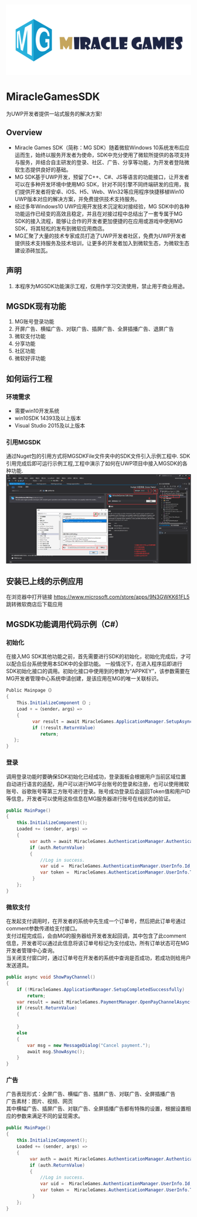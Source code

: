[![](https://github.com/MiracleGames/MiracleGamesUWPSDK/blob/master/images/MGLogo.png)](https://www.mguwp.net/index.html)
# MiracleGamesSDK
为UWP开发者提供一站式服务的解决方案!
## Overview
 * Miracle Games SDK（简称：MG SDK）随着微软Windows 10系统发布后应运而生，始终以服务开发者为使命，SDK中充分使用了微软所提供的各项支持与服务，并结合自主研发的登录、社区、广告、分享等功能，为开发者登陆微软生态提供良好的基础。
 * MG SDK基于UWP开发，预留了C++、C#、JS等语言的功能接口，让开发者可以在多种开发环境中使用MG SDK，针对不同引擎不同终端研发的应用，我们提供开发者将安卓、iOS、H5、Web、Win32等应用程序快捷移植Win10 UWP版本对应的解决方案，并免费提供技术支持服务。
 * 经过多年Windows10 UWP应用开发技术沉淀和对接经验，MG SDK中的各种功能运作已经变的高效且稳定，并且在对接过程中总结出了一套专属于MG SDK的接入流程，能够让合作的开发者更加便捷的在应用或游戏中使用MG SDK，将其轻松的发布到微软应用商店。
 * MG汇聚了大量的技术专家成员打造了UWP开发者社区，免费为UWP开发者提供技术支持服务及技术培训，让更多的开发者加入到微软生态，为微软生态建设添砖加瓦。

## 声明
1. 本程序为MGSDK功能演示工程，仅用作学习交流使用，禁止用于商业用途。
## MGSDK现有功能
1. MG账号登录功能
2. 开屏广告、横幅广告、对联广告、插屏广告、全屏插播广告、退屏广告
3. 微软支付功能
4. 分享功能
5. 社区功能
6. 微软好评功能
## 如何运行工程
### 环境需求
- 需要win10开发系统
- win10SDK 14393及以上版本
- Visual Studio 2015及以上版本
### 引用MGSDK
 通过Nuget包的引用方式将MGSDKFile文件夹中的SDK文件引入示例工程中.
SDK引用完成后即可运行示例工程,工程中演示了如何在UWP项目中接入MGSDK的各种功能.
![](https://github.com/MiracleGames/MiracleGamesUWPSDK/blob/master/images/uwpvs2.png)
## 安装已上线的示例应用
在浏览器中打开链接	https://www.microsoft.com/store/apps/9N3GWKK61FL5 跳转微软商店后下载应用
## MGSDK功能调用代码示例（C#）
### 初始化
在接入MG SDK其他功能之前，首先需要进行SDK的初始化，初始化完成后，才可以配合后台系统使用本SDK中的全部功能。
一般情况下，在进入程序后即进行SDK初始化接口的调用。初始化接口中使用到的参数为“APPKEY”，该参数需要在MG开发者管理中心系统申请创建，是该应用在MG的唯一关联标识。
```C#
Public Mainpage（）
{
    This.InitializeComponent（）;
    Load + =（sender，args）=>
    {      
          var result = await MiracleGames.ApplicationManager.SetupAsync("YOUR_APP_KEY");      
          if (!result.ReturnValue)
             return;
   };
}
```
### 登录
调用登录功能时要确保SDK初始化已经成功，登录面板会根据用户当前区域位置自动进行语言的适配，用户可以进行MG平台账号的登录和注册，也可以使用微软账号、谷歌账号等第三方账号进行登录。账号成功登录后会返回Token值和用户ID等信息，开发者可以使用这些信息在MG服务器进行账号在线状态的验证。
```C#
public MainPage()
{
    this.InitializeComponent();
    Loaded += (sender, args) =>
    {
         var auth = await MiracleGames.AuthenticationManager.AuthenticateAsync();
         if (auth.ReturnValue)
         {
             //Log in success.
             var uid =  MiracleGames.AuthenticationManager.UserInfo.Id;
             var token =  MiracleGames.AuthenticationManager.UserInfo.Token;
          }
    };
}
```
### 微软支付
  在发起支付调用时，在开发者的系统中先生成一个订单号，然后把此订单号通过comment参数传递给支付接口。<br>
  支付过程完成后，会由MG的服务器给开发者发起回调，其中包含了此comment信息，开发者可以通过此信息将该订单号标记为支付成功，所有订单状态可在MG开发者管理中心查询。<br>
  当关闭支付窗口时，通过订单号在开发者的系统中查询是否成功，若成功则给用户发送道具。<br>
```C#
public async void ShowPayChannel()
{
    if (!MiracleGames.ApplicationManager.SetupCompletedSuccessfully)
        return;
    var result = await MiracleGames.PaymentManager.OpenPayChannelAsync(goodsKey,comment, callbackId, true);
    if (result.ReturnValue)
    {
       
    }
    else
    {
        var msg = new MessageDialog("Cancel payment.");
        await msg.ShowAsync();
    }
}
```
### 广告
广告表现形式：全屏广告、横幅广告、插屏广告、对联广告、全屏插播广告<br>
广告素材：图片、视频、网页<br>
其中横幅广告、插屏广告、对联广告、全屏插播广告都有特殊的设置，根据设置相应的参数来满足不同的呈现需求。<br>
```C#
public MainPage()
{
    this.InitializeComponent();
    Loaded += (sender, args) =>
    {
         var auth = await MiracleGames.AuthenticationManager.AuthenticateAsync();
         if (auth.ReturnValue)
         {
             //Log in success.
             var uid =  MiracleGames.AuthenticationManager.UserInfo.Id;
             var token =  MiracleGames.AuthenticationManager.UserInfo.Token;
          }
    };
}
```
